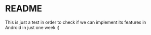 **README**
============

This is just a test in order to check if we can implement its features in Android in just one week :)

